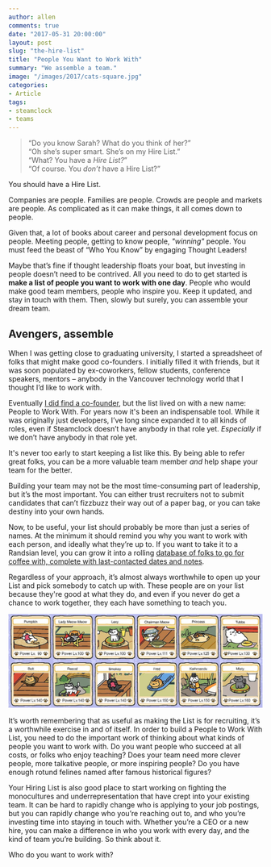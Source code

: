 ```yaml
---
author: allen
comments: true
date: "2017-05-31 20:00:00"
layout: post
slug: "the-hire-list"
title: "People You Want to Work With"
summary: "We assemble a team."
image: "/images/2017/cats-square.jpg"
categories:
- Article
tags:
- steamclock
- teams
---
```


> “Do you know Sarah? What do you think of her?”<br>
> “Oh she’s super smart. She’s on my Hire List.”<br>
> “What? You have a *Hire List?*”<br>
> “Of course. You *don’t* have a Hire List?”

You should have a Hire List.

Companies are people. Families are people. Crowds are people and markets are people. As complicated as it can make things, it all comes down to people.

Given that, a lot of books about career and personal development focus on people. Meeting people, getting to know people, *"winning"* people. You must feed the beast of “Who You Know” by engaging Thought Leaders!

Maybe that’s fine if thought leadership floats your boat, but investing in people doesn’t need to be contrived. All you need to do to get started is **make a list of people you want to work with one day**. People who would make good team members, people who inspire you. Keep it updated, and stay in touch with them. Then, slowly but surely, you can assemble your dream team.

## Avengers, assemble

When I was getting close to graduating university, I started a spreadsheet of folks that might make good co-founders. I initially filled it with friends, but it was soon populated by ex-coworkers, fellow students, conference speakers, mentors &ndash; anybody in the Vancouver technology world that I thought I’d like to work with.

Eventually [I did find a co-founder](https://www.allenpike.com/2016/cofounding-variables/), but the list lived on with a new name: People to Work With. For years now it's been an indispensable tool. While it was originally just developers, I’ve long since expanded it to all kinds of roles, even if Steamclock doesn’t have anybody in that role yet. *Especially* if we don’t have anybody in that role yet.

It's never too early to start keeping a list like this. By being able to refer great folks, you can be a more valuable team member *and* help shape your team for the better.

Building your team may not be the most time-consuming part of leadership, but it’s the most important. You can either trust recruiters not to submit candidates that can’t fizzbuzz their way out of a paper bag, or you can take destiny into your own hands.

Now, to be useful, your list should probably be more than just a series of names. At the minimum it should remind you why you want to work with each person, and ideally what they’re up to. If you want to take it to a Randsian level, you can grow it into a rolling [database of folks to go for coffee with, complete with last-contacted dates and notes](http://randsinrepose.com/archives/how-to-recruit/).

Regardless of your approach, it’s almost always worthwhile to open up your List and pick somebody to catch up with. These people are on your list because they're good at what they do, and even if you never do get a chance to work together, they each have something to teach you.

<a href='http://imgur.com/Z7j5gPU'><img src='/images/2017/neko-cats.jpg'></a>

It’s worth remembering that as useful as making the List is for recruiting, it’s a worthwhile exercise in and of itself. In order to build a People to Work With List, you need to do the important work of thinking about what kinds of people you want to work with. Do you want people who succeed at all costs, or folks who enjoy teaching? Does your team need more clever people, more talkative people, or more inspiring people? Do you have enough rotund felines named after famous historical figures?

Your Hiring List is also good place to start working on fighting the monocultures and underrepresentation that have crept into your existing team. It can be hard to rapidly change who is applying to your job postings, but you can rapidly change who you’re reaching out to, and who you’re investing time into staying in touch with. Whether you’re a CEO or a new hire, you can make a difference in who you work with every day, and the kind of team you’re building. So think about it.

Who do you want to work with?